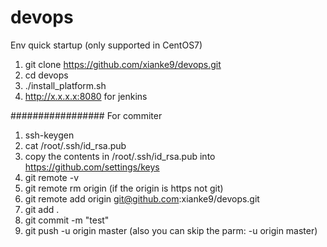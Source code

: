 # devops

Env quick startup (only supported in CentOS7)
1. git clone https://github.com/xianke9/devops.git
2. cd devops
3. ./install_platform.sh
4. http://x.x.x.x:8080 for jenkins

#################
For commiter
1. ssh-keygen
2. cat /root/.ssh/id_rsa.pub
3. copy the contents in /root/.ssh/id_rsa.pub into https://github.com/settings/keys
4. git remote -v
5. git remote rm origin (if the origin is https not git)
6. git remote add origin git@github.com:xianke9/devops.git
7. git add .
8. git commit -m "test"
9. git push -u origin master (also you can skip the parm: -u origin master)

